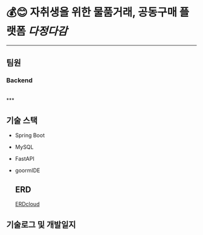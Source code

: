 # 💰😊 자취생을 위한 물품거래, 공동구매 플랫폼 *다정다감*

***

##  팀원
### Backend
[]()

<br/>
***

## 기술 스택
- Spring Boot
- MySQL
- FastAPI
- goormIDE

  ## ERD
  [ERDcloud](https://www.erdcloud.com/d/aACXsKPfD4idmixyS)

## 기술로그 및 개발일지


